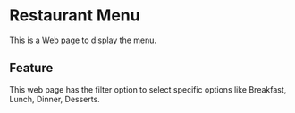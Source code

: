 # Restaurant Menu
This is a Web page to display the menu.

## Feature
This web page has the filter option to select specific options like Breakfast, Lunch, Dinner, Desserts.